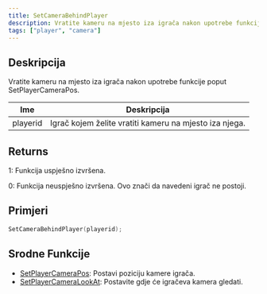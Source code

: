 ```yaml
---
title: SetCameraBehindPlayer
description: Vratite kameru na mjesto iza igrača nakon upotrebe funkcije poput SetPlayerCameraPos.
tags: ["player", "camera"]
---
```


## Deskripcija

Vratite kameru na mjesto iza igrača nakon upotrebe funkcije poput SetPlayerCameraPos.

| Ime      | Deskripcija                                            |
| -------- | ------------------------------------------------------ |
| playerid | Igrač kojem želite vratiti kameru na mjesto iza njega. |

## Returns

1: Funkcija uspješno izvršena.

0: Funkcija neuspješno izvršena. Ovo znači da navedeni igrač ne postoji.

## Primjeri

```c
SetCameraBehindPlayer(playerid);
```

## Srodne Funkcije

- [SetPlayerCameraPos](SetPlayerCameraPos): Postavi poziciju kamere igrača.
- [SetPlayerCameraLookAt](SetPlayerCameraLookAt): Postavite gdje će igračeva kamera gledati.
